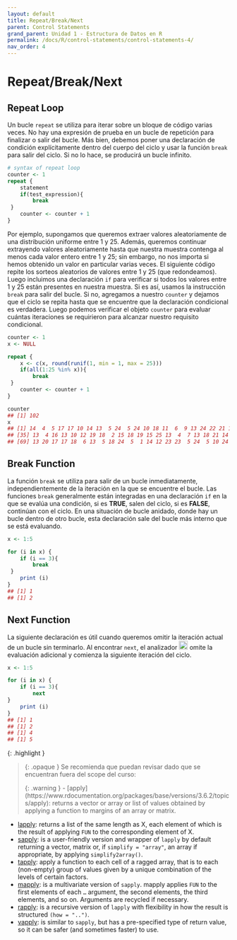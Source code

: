 ```yaml
---
layout: default
title: Repeat/Break/Next
parent: Control Statements
grand_parent: Unidad 1 - Estructura de Datos en R
permalink: /docs/R/control-statements/control-statements-4/
nav_order: 4
---
```


# Repeat/Break/Next

## Repeat Loop

Un bucle `repeat` se utiliza para iterar sobre un bloque de código varias veces. No hay una expresión de prueba en un bucle de repetición para finalizar o salir del bucle. Más bien, debemos poner una declaración de condición explícitamente dentro del cuerpo del ciclo y usar la función `break` para salir del ciclo. Si no lo hace, se producirá un bucle infinito.

```r
# syntax of repeat loop
counter <- 1
repeat {
    statement
    if(test_expression){
        break
 }
    counter <- counter + 1
} 
```

Por ejemplo, supongamos que queremos extraer valores aleatoriamente de una distribución uniforme entre 1 y 25. Además, queremos continuar extrayendo valores aleatoriamente hasta que nuestra muestra contenga al menos cada valor entero entre 1 y 25; sin embargo, no nos importa si hemos obtenido un valor en particular varias veces. El siguiente código repite los sorteos aleatorios de valores entre 1 y 25 (que redondeamos). Luego incluimos una declaración `if` para verificar si todos los valores entre 1 y 25 están presentes en nuestra muestra. Si es así, usamos la instrucción `break` para salir del bucle. Si no, agregamos a nuestro `counter` y dejamos que el ciclo se repita hasta que se encuentre que la declaración condicional es verdadera. Luego podemos verificar el objeto `counter` para evaluar cuántas iteraciones se requirieron para alcanzar nuestro requisito condicional.

```r
counter <- 1
x <- NULL

repeat {
    x <- c(x, round(runif(1, min = 1, max = 25)))
    if(all(1:25 %in% x)){
        break
 }
    counter <- counter + 1
}

counter
## [1] 102
x
## [1] 14  4  5 17 17 10 14 13  5 24  5 24 10 18 11  6  9 13 24 22 21 13 19 10 16 24 10 19 24  5 19  4 19  3
## [35] 13  4 16 13 10 12 19 18  2 15 18 19 15 25 13  4  7 13 18 21 14 10 23 20  9  1  3  3  7  5 18 16 10 17
## [69] 13 20 17 17 18  6 13  5 18 24  5  1 14 12 23 23  5 24  5 10 24 22  6 17 14 10 16 14  1  2 18  5  2  8
```

## Break Function

La función `break` se utiliza para salir de un bucle inmediatamente, independientemente de la iteración en la que se encuentre el bucle. Las funciones `break` generalmente están integradas en una declaración `if` en la que se evalúa una condición, si es **TRUE**, salen del ciclo, si es **FALSE**, continúan con el ciclo. En una situación de bucle anidado, donde hay un bucle dentro de otro bucle, esta declaración sale del bucle más interno que se está evaluando.

```r
x <- 1:5

for (i in x) {
    if (i == 3){
        break
 }
    print (i)
}
## [1] 1
## [1] 2  
```

## Next Function

La siguiente declaración es útil cuando queremos omitir la iteración actual de un bucle sin terminarlo. Al encontrar `next`, el analizador <img src="/uss-softwaredatascience/assets/images/r.svg" width="20"> omite la evaluación adicional y comienza la siguiente iteración del ciclo.

```r
x <- 1:5

for (i in x) {
    if (i == 3){
        next
}
    print (i)
}
## [1] 1
## [1] 2
## [1] 4
## [1] 5   
```

{: .highlight }
> {: .opaque }
> Se recomienda que puedan revisar dado que se encuentran fuera del scope del curso:
> <div markdown="block">
> {: .warning }
> - [apply](https://www.rdocumentation.org/packages/base/versions/3.6.2/topics/apply): returns a vector or array or list of values obtained by applying a function to margins of an array or matrix.
- [lapply](https://www.rdocumentation.org/packages/base/versions/3.6.2/topics/lapply): returns a list of the same length as X, each element of which is the result of applying `FUN` to the corresponding element of X.
- [sapply](https://www.rdocumentation.org/packages/base/versions/3.6.2/topics/lapply): is a user-friendly version and wrapper of `lapply` by default returning a vector, matrix or, if `simplify = "array"`, an array if appropriate, by applying `simplify2array()`.
- [tapply](https://www.rdocumentation.org/packages/base/versions/3.6.2/topics/tapply): apply a function to each cell of a ragged array, that is to each (non-empty) group of values given by a unique combination of the levels of certain factors.
- [mapply](https://www.rdocumentation.org/packages/base/versions/3.6.2/topics/mapply): is a multivariate version of `sapply`. mapply applies `FUN` to the first elements of each `…` argument, the second elements, the third elements, and so on. Arguments are recycled if necessary.
- [rapply](https://www.rdocumentation.org/packages/base/versions/3.6.2/topics/rapply): is a recursive version of `lapply` with flexibility in how the result is structured `(how = "..")`.
- [vapply](https://www.rdocumentation.org/packages/base/versions/3.6.2/topics/lapply): is similar to `sapply`, but has a pre-specified type of return value, so it can be safer (and sometimes faster) to use.
> </div>